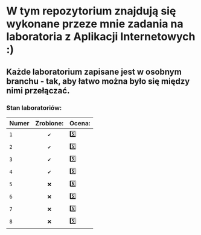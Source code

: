 # W tym repozytorium znajdują się wykonane przeze mnie zadania na laboratoria z Aplikacji Internetowych :)

## Każde laboratorium zapisane jest w osobnym branchu - tak, aby łatwo można było się między nimi przełączać.

### Stan laboratoriów:

| Numer | Zrobione:  | Ocena:  |
| :---- |:----------:| --------|
| `1` | `✔️` | 5️⃣ |
| `2` | `✔️` | 5️⃣ |
| `3` | `✔️` | 5️⃣ |
| `4` | `✔️` | 5️⃣ |
| `5` | `❌` | 5️⃣ |
| `6` | `❌` | 5️⃣ |
| `7` | `❌` | 5️⃣ |
| `8` | `❌` | 5️⃣ |
